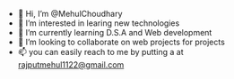 - 👋 Hi, I’m @MehulChoudhary
- 👀 I’m interested in learing new technologies 
- 🌱 I’m currently learning D.S.A and Web development 
- 💞️ I’m looking to collaborate on web projects for projects 
- 📫 you can easily reach to me by putting a at rajputmehul1122@gmail.com 

<!---
MehulChoudhary/MehulChoudhary is a ✨ special ✨ repository because its `README.md` (this file) appears on your GitHub profile.
You can click the Preview link to take a look at your changes.
--->
